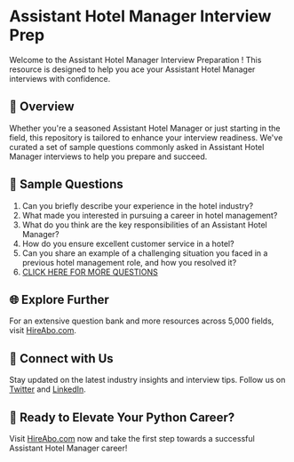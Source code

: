 # Assistant Hotel Manager Interview Prep

Welcome to the Assistant Hotel Manager Interview Preparation ! This resource is designed to help you ace your Assistant Hotel Manager interviews with confidence.

## 🚀 Overview

Whether you're a seasoned Assistant Hotel Manager or just starting in the field, this repository is tailored to enhance your interview readiness. We've curated a set of sample questions commonly asked in Assistant Hotel Manager interviews to help you prepare and succeed.

## 📝 Sample Questions

1. Can you briefly describe your experience in the hotel industry?
2. What made you interested in pursuing a career in hotel management?
3. What do you think are the key responsibilities of an Assistant Hotel Manager?
4. How do you ensure excellent customer service in a hotel?
5. Can you share an example of a challenging situation you faced in a previous hotel management role, and how you resolved it?
6. [CLICK HERE FOR MORE QUESTIONS](https://hireabo.com/job/11_0_15/Assistant%20Hotel%20Manager)

## 🌐 Explore Further

For an extensive question bank and more resources across 5,000 fields, visit [HireAbo.com](https://www.hireabo.com).

## 📱 Connect with Us

Stay updated on the latest industry insights and interview tips. Follow us on [Twitter](https://twitter.com/hireabo) and [LinkedIn](https://www.linkedin.com/in/hire-abo-3609972a8/).

## 🚀 Ready to Elevate Your Python Career?

Visit [HireAbo.com](https://www.hireabo.com) now and take the first step towards a successful Assistant Hotel Manager career!